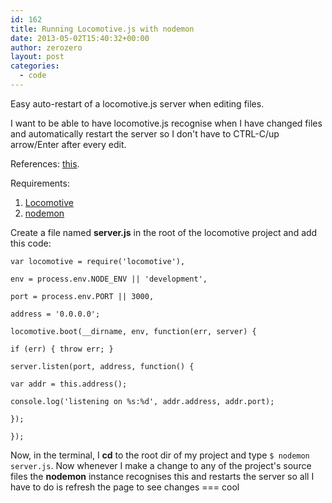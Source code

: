 ```yaml
---
id: 162
title: Running Locomotive.js with nodemon
date: 2013-05-02T15:40:32+00:00
author: zerozero
layout: post
categories:
  - code
---
```

Easy auto-restart of a locomotive.js server when editing files.

I want to be able to have locomotive.js recognise when I have changed files and automatically restart the server so I don't have to CTRL-C/up arrow/Enter after every edit.

References: <a href="http://jonathanmh.com/running-locomotive-js-with-node-dev/" target="_blank">this</a>.
  
Requirements:

  1. <a href="http://locomotivejs.org" target="_blank">Locomotive</a> 
  2. [nodemon](https://github.com/remy/nodemon)

Create a file named **server.js** in the root of the locomotive project and add this code:
  
```as3
var locomotive = require('locomotive'),
          
env = process.env.NODE_ENV || 'development',
          
port = process.env.PORT || 3000,
          
address = '0.0.0.0';

locomotive.boot(__dirname, env, function(err, server) {
      
if (err) { throw err; }
      
server.listen(port, address, function() {
        
var addr = this.address();
        
console.log('listening on %s:%d', addr.address, addr.port);
      
});
  
});
```

Now, in the terminal, I **cd** to the root dir of my project and type `$ nodemon server.js`. Now whenever I make a change to any of the project's source files the **nodemon** instance recognises this and restarts the server so all I have to do is refresh the page to see changes === cool

